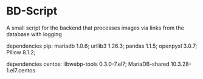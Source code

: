 # BD-Script
A small script for the backend that processes images via links from the database with logging

dependencies pip:
mariadb 1.0.6;
urllib3 1.26.3;
pandas 1.1.5;
openpyxl 3.0.7;
Pillow 8.1.2;

dependencies centos:
libwebp-tools 0.3.0-7.el7;
MariaDB-shared 10.3.28-1.el7.centos
